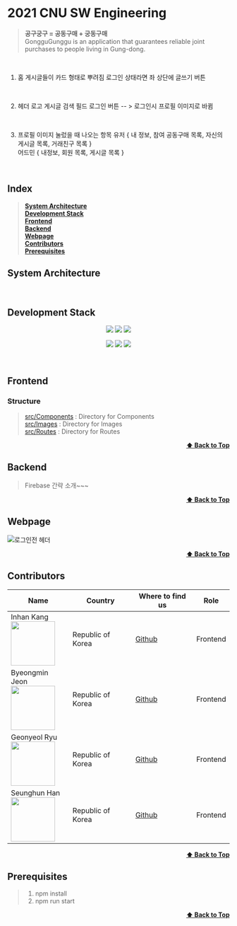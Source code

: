 # 2021 CNU SW Engineering
> **공구궁구 = 공동구매 + 궁동구매** <br/>
> GongguGunggu is an application that guarantees reliable joint purchases to people living in Gung-dong.

<br/>

1. 홈
게시글들이 카드 형태로 뿌려짐
로그인 상태라면 좌 상단에 글쓰기 버튼

<br/>

2. 헤더
로고
게시글 검색 필드
로그인 버튼 -- > 로그인시 프로필 이미지로 바뀜

<br/>

3. 프로필 이미지 눌렀을 때 나오는 항목
유저 { 내 정보, 참여 공동구매 목록, 자신의 게시글 목록, 거래친구 목록 } <br/>
어드민 { 내정보, 회원 목록, 게시글 목록 }<br/>

<br/>


## Index
> <b><a href="#system-architecture">System Architecture</a></b><br>
> <b><a href="#development-stack">Development Stack</a> </b><br>
> <b><a href="#frontend">Frontend</a></b>  <br>
> <b><a href="#backend">Backend</a></b><br>
> <b><a href="#webpage">Webpage</a></b><br>
> <b><a href="#contributors">Contributors</a></b><br>
> <b><a href="#prerequisites">Prerequisites</a></b><br>

## System Architecture


<br>

## Development Stack
<p align="center">
  <img src="https://img.shields.io/badge/React-v17.0.2-blue" />
  <img src="https://img.shields.io/badge/Firebase-blue" />
  <img src="https://img.shields.io/badge/VSCode-blue" />
</p>
<p align="center" text-align="center" width="100%">
  <img src="https://img.shields.io/github/contributors/2021-CNU-SW-Engineering-Team-3/gonggugunggu?color=brightgreen" />
  <img src="https://img.shields.io/github/last-commit/2021-CNU-SW-Engineering-Team-3/gonggugunggu?color=red" />
  <img src="https://img.shields.io/github/commit-activity/w/2021-CNU-SW-Engineering-Team-3/gonggugunggu?color=red" />
</p>

<br>

## Frontend
### Structure
  > [src/Components](./src/Components) : Directory for Components <br/>
  > [src/Images](./src/Images) : Directory for Images <br/>
  > [src/Routes](./src/Routes) : Directory for Routes <br/>

<div align="right">
    <b><a href="#2021-cnu-sw-engineering">⬆️ Back to Top</a></b>
</div>

## Backend
  > Firebase 간략 소개~~~

<div align="right">
    <b><a href="#2021-cnu-sw-engineering">⬆️ Back to Top</a></b>
</div>

## Webpage
![로그인전 헤더](https://user-images.githubusercontent.com/28756358/145322551-6088bf52-177c-4384-8bf5-6056734f699f.png)

<div align="right">
    <b><a href="#2021-cnu-sw-engineering">⬆️ Back to Top</a></b>
</div>


## Contributors
| Name | Country | Where to find us | Role |
| ---- | ------- | ----------------- | ---- |
| Inhan Kang <br /> <img src="https://avatars.githubusercontent.com/inhan05053" width="100" />  | Republic of Korea | [Github](https://github.com/inhan05053)| Frontend |
| Byeongmin Jeon <br /> <img src="https://avatars.githubusercontent.com/jeonbyeongmin" width="100" />  | Republic of Korea | [Github](https://github.com/jeonbyeongmin)| Frontend |
| Geonyeol Ryu <br /> <img src="https://avatars.githubusercontent.com/rjsduf0503" width="100" />  | Republic of Korea | [Github](https://github.com/rjsduf0503)| Frontend |
| Seunghun Han <br /> <img src="https://avatars.githubusercontent.com/gooriiie" width="100" />  | Republic of Korea | [Github](https://github.com/gooriiie)| Frontend |

<div align="right">
    <b><a href="#2021-cnu-sw-engineering">⬆️ Back to Top</a></b>
</div>

## Prerequisites

> 1. npm install 
> 2. npm run start

<div align="right">
    <b><a href="#2021-cnu-sw-engineering">⬆️ Back to Top</a></b>
</div>
